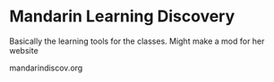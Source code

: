 # Mandarin Learning Discovery

Basically the learning tools for the classes. Might make a mod for her website

mandarindiscov.org
